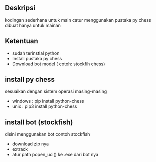 ## Deskripsi

kodingan sederhana untuk main catur
menggunakan pustaka py chess
dibuat hanya untuk mainan

## Ketentuan

- sudah terinstlal python
- Install pustaka py chess
- Download bot model ( cotoh: stockfih chess)

## install py chess

sesuaikan dengan sistem operasi masing-masing

- windows : pip install python-chess
- unix : pip3 install python-chess

## install bot (stockfish)

disini menggunakan bot contoh stockfish

- download zip nya
- extrack
- atur path popen_uci() ke .exe dari bot nya
